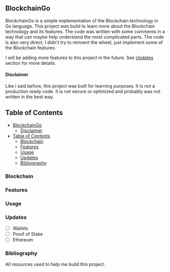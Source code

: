 ## BlockchainGo

BlockchainGo is a simple implementation of the Blockchain technology in Go language. This project was build to learn more about the Blockchain technology and its features. The code was written with some comments in a way that can maybe help understand the most complicated parts. The code is also very direct, I didn't try to reinvent the wheel, just implement some of the Blockchain features.

I will be adding more features to this project in the future. See [Updates](#updates) section for more details.

#### Disclaimer

Like i said before, this project was built for learning purposes. It is not a production ready code. It is not secure or optimized and probably was not written in the best way.

## Table of Contents

- [BlockchainGo](#blockchaingo)
  - [Disclaimer](#disclaimer)
- [Table of Contents](#table-of-contents)
  - [Blockchain](#blockchain)
  - [Features](#features)
  - [Usage](#usage)
  - [Updates](#updates)
  - [Bibliography](#bibliography)

### Blockchain

### Features

### Usage

### Updates

- [ ] Wallets
- [ ] Proof of Stake
- [ ] Ethereum

### Bibliography

All resources used to help me build this project:
